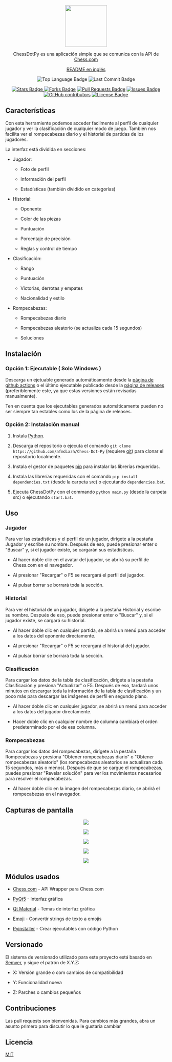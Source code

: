 <p align="center"><img src="https://raw.githubusercontent.com/afmdiazh/Chess-Dot-Py/main/resources/logo.png"
height="130"></p>

<p align="center">ChessDotPy es una aplicación simple que se comunica con la API de <a href="https://www.chess.com/">Chess.com</a></p>

<p align="center"><a href="https://github.com/afmdiazh/Chess-Dot-Py/blob/main/README.md">README en inglés</a></p>

<p align="center"><img src="https://img.shields.io/github/languages/top/afmdiazh/Chess-Dot-Py" alt="Top Language Badge"/> <img src="https://img.shields.io/github/last-commit/afmdiazh/Chess-Dot-Py" alt="Last Commit Badge"/></p>

<p align="center"><a href="https://github.com/afmdiazh/Chess-Dot-Py/stargazers"><img src="https://img.shields.io/github/stars/afmdiazh/Chess-Dot-Py" alt="Stars Badge"/> <a href="https://github.com/afmdiazh/Chess-Dot-Py/network/members"><img src="https://img.shields.io/github/forks/afmdiazh/Chess-Dot-Py" alt="Forks Badge"/></a> <a href="https://github.com/afmdiazh/Chess-Dot-Py/pulls"><img  src="https://img.shields.io/github/issues-pr/afmdiazh/Chess-Dot-Py" alt="Pull Requests Badge"/></a> <a href="https://github.com/afmdiazh/Chess-Dot-Py/issues"> <img src="https://img.shields.io/github/issues/afmdiazh/Chess-Dot-Py" alt="Issues Badge"/></a> <a href="https://github.com/afmdiazh/Chess-Dot-Py/graphs/contributors"><img alt="GitHub contributors" src="https://img.shields.io/github/contributors/afmdiazh/Chess-Dot-Py?color=2b9348"></a> <a href="https://github.com/afmdiazh/Chess-Dot-Py/blob/master/LICENSE"><img src="https://img.shields.io/github/license/afmdiazh/Chess-Dot-Py?color=2b9348" alt="License Badge"/></a></p>

## Características

Con esta herramiente podemos acceder facilmente al perfil de cualquier jugador y ver la clasificación de cualquier modo de juego.
También nos facilita ver el rompecabezas diario y el historial de partidas de los jugadores.

La interfaz está dividida en secciones:

- Jugador:

  - Foto de perfil

  - Información del perfil

  - Estadísticas (también dividido en categorías)

- Historial:

  - Oponente

  - Color de las piezas

  - Puntuación

  - Porcentaje de precisión

  - Reglas y control de tiempo

- Clasificación:

  - Rango

  - Puntuación

  - Victorias, derrotas y empates

  - Nacionalidad y estilo

- Rompecabezas:

  - Rompecabezas diario

  - Rompecabezas aleatorio (se actualiza cada 15 segundos)

  - Soluciones

## Instalación

### Opción 1: Ejecutable ( Solo Windows )

Descarga un ejetuable generado automáticamente desde la [página de github actions](https://github.com/afmdiazh/Chess-Dot-Py/actions/workflows/pyinstaller.yml) o el último ejecutable publicado desde la [página de releases](https://github.com/afmdiazh/Chess-Dot-Py/releases) (preferiblemente este, ya que estas versiones están revisadas manualmente).

Ten en cuenta que los ejecutables generados automáticamente pueden no ser siempre tan estables como los de la página de releases.

### Opción 2: Instalación manual

1. Instala [Python](https://www.python.org/downloads/).

2. Descarga el repositorio o ejecuta el comando `git clone https://github.com/afmdiazh/Chess-Dot-Py` (requiere [git](https://git-scm.com/downloads)) para clonar el repositorio localmente.

3. Instala el gestor de paquetes [pip](https://pip.pypa.io/en/stable/) para instalar las librerías requeridas.

4. Instala las librerías requeridas con el comando `pip install dependencies.txt` (desde la carpeta src) o ejecutando `dependencies.bat`.

5. Ejecuta ChessDotPy con el commando `python main.py` (desde la carpeta src) o ejecutando `start.bat`.

## Uso

### Jugador

Para ver las estadísticas y el perfil de un jugador, dirígete a la pestaña Jugador y escribe su nombre. Después de eso, puede presionar enter o "Buscar" y, si el jugador existe, se cargarán sus estadísticas.

- Al hacer doble clic en el avatar del jugador, se abrirá su perfil de Chess.com en el navegador.

- Al presionar "Recargar" o F5 se recargará el perfil del jugador.

- Al pulsar borrar se borrará toda la sección.

### Historial

Para ver el historial de un jugador, dirígete a la pestaña Historial y escribe su nombre. Después de eso, puede presionar enter o "Buscar" y, si el jugador existe, se cargará su historial.

- Al hacer doble clic en cualquier partida, se abrirá un menú para acceder a los datos del oponente directamente.

- Al presionar "Recargar" o F5 se recargará el historial del jugador.

- Al pulsar borrar se borrará toda la sección.

### Clasificación

Para cargar los datos de la tabla de clasificación, dirígete a la pestaña Clasificación y presiona "Actualizar" o F5. Después de eso, tardará unos minutos en descargar toda la información de la tabla de clasificación y un poco más para descargar las imágenes de perfil en segundo plano.

- Al hacer doble clic en cualquier jugador, se abrirá un menú para acceder a los datos del jugador directamente.

- Hacer doble clic en cualquier nombre de columna cambiará el orden predeterminado por el de esa columna.

### Rompecabezas

Para cargar los datos del rompecabezas, dirígete a la pestaña Rompecabezas y presiona "Obtener rompecabezas diario" o "Obtener rompecabezas aleatorio" (los rompecabezas aleatorios se actualizan cada 15 segundos, más o menos). Después de que se cargue el rompecabezas, puedes presionar "Revelar solución" para ver los movimientos necesarios para resolver el rompecabezas.

- Al hacer doble clic en la imagen del rompecabezas diario, se abrirá el rompecabezas en el navegador.

## Capturas de pantalla

<p  align="center"><img  src="https://raw.githubusercontent.com/afmdiazh/Chess-Dot-Py/main/resources/s1.png"></p>

<p  align="center"><img  src="https://raw.githubusercontent.com/afmdiazh/Chess-Dot-Py/main/resources/s2.png"></p>

<p  align="center"><img  src="https://raw.githubusercontent.com/afmdiazh/Chess-Dot-Py/main/resources/s3.png"></p>

<p  align="center"><img  src="https://raw.githubusercontent.com/afmdiazh/Chess-Dot-Py/main/resources/s4.png"></p>

<p  align="center"><img  src="https://raw.githubusercontent.com/afmdiazh/Chess-Dot-Py/main/resources/s5.png"></p>

## Módulos usados

- [Chess.com](https://pypi.org/project/chess.com/ "Chess.com") - API Wrapper para Chess.com

- [PyQt5](https://pypi.org/project/PyQt5/ "PyQt5") - Interfaz gráfica

- [Qt Material](https://pypi.org/project/qt-material/ "Qt Material") - Temas de interfaz gráfica

- [Emoji](https://pypi.org/project/emoji/ "Emoji") - Convertir strings de texto a emojis

- [Pyinstaller](https://pypi.org/project/pyinstaller/ "Pyinstaller") - Crear ejecutables con código Python

## Versionado

El sistema de versionado utilizado para este proyecto está basado en [Semver](https://semver.org/ "Semver"), y sigue el patrón de X.Y.Z:

- X: Versión grande o com cambios de compatibilidad

- Y: Funcionalidad nueva

- Z: Parches o cambios pequeños

## Contribuciones

Las pull requests son bienvenidas. Para cambios más grandes, abra un asunto primero para discutir lo que le gustaría cambiar

## Licencia

[MIT](https://choosealicense.com/licenses/mit/)
